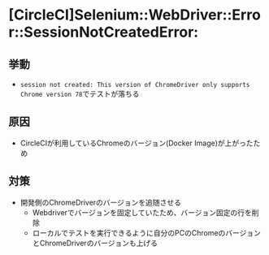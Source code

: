 # [CircleCI]Selenium::WebDriver::Error::SessionNotCreatedError:
## 挙動
- `session not created: This version of ChromeDriver only supports Chrome version 78`でテストが落ちる

## 原因
- CircleCIが利用しているChromeのバージョン(Docker Image)が上がったため

## 対策
- 開発側のChromeDriverのバージョンを追随させる
  - Webdriverでバージョンを固定していたため、バージョン固定の行を削除
  - ローカルでテストを実行できるように自分のPCのChromeのバージョンとChromeDriverのバージョンも上げる

